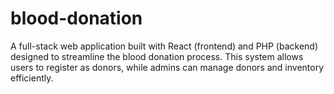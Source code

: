 # blood-donation
A full-stack web application built with React (frontend) and PHP (backend) designed to streamline the blood donation process. This system allows users to register as donors, while admins can manage  donors and inventory efficiently.
